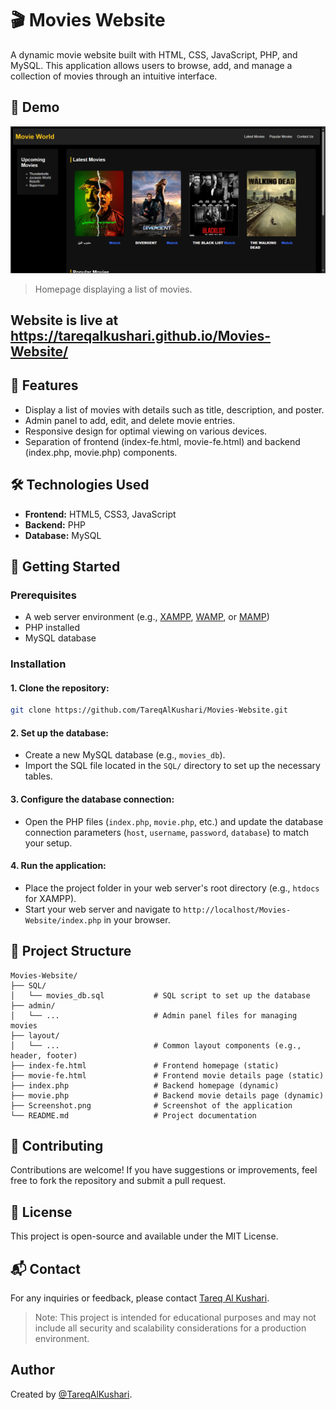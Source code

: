 # 🎬 Movies Website

A dynamic movie website built with HTML, CSS, JavaScript, PHP, and MySQL. This application allows users to browse, add, and manage a collection of movies through an intuitive interface.​

## 📸 Demo

![Screenshot](https://github.com/TareqAlKushari/Movies-Website/raw/main/Screenshot.png)
> Homepage displaying a list of movies.

Website is live at https://tareqalkushari.github.io/Movies-Website/
---

## 📌 Features

- Display a list of movies with details such as title, description, and poster.
- Admin panel to add, edit, and delete movie entries.
- Responsive design for optimal viewing on various devices.
- Separation of frontend (index-fe.html, movie-fe.html) and backend (index.php, movie.php) components.​

## 🛠️ Technologies Used

- **Frontend:** HTML5, CSS3, JavaScript
- **Backend:** PHP
- **Database:** MySQL​

## 🚀 Getting Started

### Prerequisites

- A web server environment (e.g., [XAMPP](https://www.apachefriends.org/), [WAMP](https://www.wampserver.com/), or [MAMP](https://www.mamp.inf/))
- PHP installed
- MySQL database​

### Installation

#### 1. Clone the repository:

```bash
git clone https://github.com/TareqAlKushari/Movies-Website.git
```

#### 2. Set up the database:

  - Create a new MySQL database (e.g., `movies_db`).
  - Import the SQL file located in the `SQL/` directory to set up the necessary tables.​

#### 3. Configure the database connection:

  - Open the PHP files (`index.php`, `movie.php`, etc.) and update the database connection parameters (`host`, `username`, `password`, `database`) to match your setup.​

#### 4. Run the application:

  - Place the project folder in your web server's root directory (e.g., `htdocs` for XAMPP).
  - Start your web server and navigate to `http://localhost/Movies-Website/index.php` in your browser.

## 📂 Project Structure

```plaintext
Movies-Website/
├── SQL/
│   └── movies_db.sql           # SQL script to set up the database
├── admin/
│   └── ...                     # Admin panel files for managing movies
├── layout/
│   └── ...                     # Common layout components (e.g., header, footer)
├── index-fe.html               # Frontend homepage (static)
├── movie-fe.html               # Frontend movie details page (static)
├── index.php                   # Backend homepage (dynamic)
├── movie.php                   # Backend movie details page (dynamic)
├── Screenshot.png              # Screenshot of the application
└── README.md                   # Project documentation
```

## 🤝 Contributing

Contributions are welcome! If you have suggestions or improvements, feel free to fork the repository and submit a pull request.​

## 📄 License

This project is open-source and available under the MIT License.

## 📬 Contact

For any inquiries or feedback, please contact [Tareq Al Kushari](https://github.com/TareqAlKushari).


> Note: This project is intended for educational purposes and may not include all security and scalability considerations for a production environment.​

## Author

Created by [@TareqAlKushari](https://github.com/TareqAlKushari).
